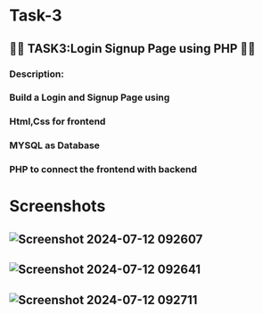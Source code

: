 # Task-3

## 🎇🎇 TASK3:Login Signup Page using PHP 🎇🎇

### Description:

### Build a Login and Signup Page using 
### Html,Css for frontend
### MYSQL as Database
### PHP to connect the frontend with backend

# Screenshots

##  ![Screenshot 2024-07-12 092607](https://github.com/user-attachments/assets/bdd081f3-caf2-4837-963c-155c0328654c)

## ![Screenshot 2024-07-12 092641](https://github.com/user-attachments/assets/18af77a6-1eda-42be-9ca9-f5ad7ee8969f)

## ![Screenshot 2024-07-12 092711](https://github.com/user-attachments/assets/d0515279-5382-47c1-99cf-2943ce2b0cde) 
